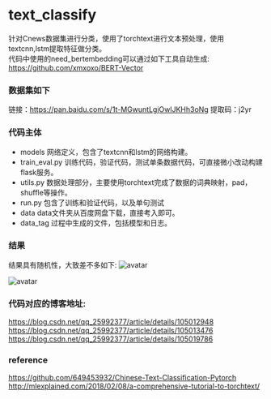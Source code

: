 # text_classify
针对Cnews数据集进行分类，使用了torchtext进行文本预处理，使用textcnn,lstm提取特征做分类。  
代码中使用的need_bertembedding可以通过如下工具自动生成: https://github.com/xmxoxo/BERT-Vector

### 数据集如下
链接：https://pan.baidu.com/s/1t-MGwuntLgjOwlJKHh3oNg 
提取码：j2yr

### 代码主体
- models
  网络定义，包含了textcnn和lstm的网络构建。
- train_eval.py
  训练代码，验证代码，测试单条数据代码，可直接微小改动构建flask服务。
- utils.py
  数据处理部分，主要使用torchtext完成了数据的词典映射，pad，shuffle等操作。
- run.py
  包含了训练和验证代码，以及单句测试
- data
  data文件夹从百度网盘下载，直接考入即可。
- data_tag
  过程中生成的文件，包括模型和日志。
### 结果
结果具有随机性，大致差不多如下: 
![avatar](https://github.com/mathCrazyy/text_classify/tree/master/pic/eval.png)

![avatar](https://github.com/mathCrazyy/text_classify/tree/master/pic/test.png)

### 代码对应的博客地址:
https://blog.csdn.net/qq_25992377/article/details/105012948  
https://blog.csdn.net/qq_25992377/article/details/105013476  
https://blog.csdn.net/qq_25992377/article/details/105019786

### reference
https://github.com/649453932/Chinese-Text-Classification-Pytorch  
http://mlexplained.com/2018/02/08/a-comprehensive-tutorial-to-torchtext/
